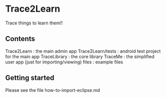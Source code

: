 Trace2Learn
===========

Trace things to learn them!!

Contents
--------
Trace2Learn : the main admin app
Trace2Learn/tests : android test project for the main app
TraceLibrary : the core library
TraceMe : the simplified user app (just for importing/viewing)
files : example files

Getting started
---------------
Please see the file how-to-import-eclipse.md
